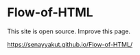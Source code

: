 # Flow-of-HTML

This site is open source. Improve this page.

https://senayyakut.github.io/Flow-of-HTML/
